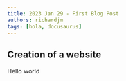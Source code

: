 ```yaml
---
title: 2023 Jan 29 - First Blog Post
authors: richardjm
tags: [hola, docusaurus]
---
```


## Creation of a website

Hello world

<!-- truncate -->